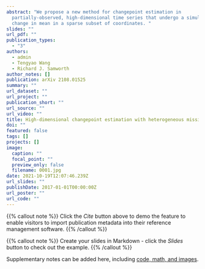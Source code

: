 ```yaml
---
abstract: "We propose a new method for changepoint estimation in
  partially-observed, high-dimensional time series that undergo a simultaneous
  change in mean in a sparse subset of coordinates. "
slides: ""
url_pdf: ""
publication_types:
  - "3"
authors:
  - admin
  - Tengyao Wang
  - Richard J. Samworth
author_notes: []
publication: arXiv 2108.01525
summary: ""
url_dataset: ""
url_project: ""
publication_short: ""
url_source: ""
url_video: ""
title: High-dimensional changepoint estimation with heterogeneous missingness
doi: ""
featured: false
tags: []
projects: []
image:
  caption: ""
  focal_point: ""
  preview_only: false
  filename: 0001.jpg
date: 2021-10-19T12:07:46.239Z
url_slides: ""
publishDate: 2017-01-01T00:00:00Z
url_poster: ""
url_code: ""
---
```


{{% callout note %}}
Click the *Cite* button above to demo the feature to enable visitors to import publication metadata into their reference management software.
{{% /callout %}}

{{% callout note %}}
Create your slides in Markdown - click the *Slides* button to check out the example.
{{% /callout %}}

Supplementary notes can be added here, including [code, math, and images](https://wowchemy.com/docs/writing-markdown-latex/).
